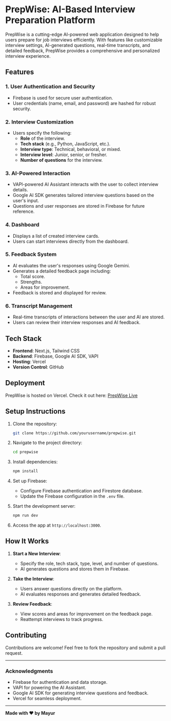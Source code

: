 # PrepWise: AI-Based Interview Preparation Platform

PrepWise is a cutting-edge AI-powered web application designed to help users prepare for job interviews efficiently. With features like customizable interview settings, AI-generated questions, real-time transcripts, and detailed feedback, PrepWise provides a comprehensive and personalized interview experience.

## Features

### 1. **User Authentication and Security**
- Firebase is used for secure user authentication.
- User credentials (name, email, and password) are hashed for robust security.

### 2. **Interview Customization**
- Users specify the following:
  - **Role** of the interview.
  - **Tech stack** (e.g., Python, JavaScript, etc.).
  - **Interview type**: Technical, behavioral, or mixed.
  - **Interview level**: Junior, senior, or fresher.
  - **Number of questions** for the interview.

### 3. **AI-Powered Interaction**
- VAPI-powered AI Assistant interacts with the user to collect interview details.
- Google AI SDK generates tailored interview questions based on the user's input.
- Questions and user responses are stored in Firebase for future reference.

### 4. **Dashboard**
- Displays a list of created interview cards.
- Users can start interviews directly from the dashboard.

### 5. **Feedback System**
- AI evaluates the user's responses using Google Gemini.
- Generates a detailed feedback page including:
  - Total score.
  - Strengths.
  - Areas for improvement.
- Feedback is stored and displayed for review.

### 6. **Transcript Management**
- Real-time transcripts of interactions between the user and AI are stored.
- Users can review their interview responses and AI feedback.

## Tech Stack

- **Frontend**: Next.js, Tailwind CSS
- **Backend**: Firebase, Google AI SDK, VAPI
- **Hosting**: Vercel
- **Version Control**: GitHub

## Deployment
PrepWise is hosted on Vercel. Check it out here: [PrepWise Live](https://ai-mock-interviews-rouge.vercel.app/)

## Setup Instructions

1. Clone the repository:
   ```bash
   git clone https://github.com/yourusername/prepwise.git
   ```

2. Navigate to the project directory:
   ```bash
   cd prepwise
   ```

3. Install dependencies:
   ```bash
   npm install
   ```

4. Set up Firebase:
   - Configure Firebase authentication and Firestore database.
   - Update the Firebase configuration in the `.env` file.

5. Start the development server:
   ```bash
   npm run dev
   ```

6. Access the app at `http://localhost:3000`.

## How It Works

1. **Start a New Interview**:
   - Specify the role, tech stack, type, level, and number of questions.
   - AI generates questions and stores them in Firebase.

2. **Take the Interview**:
   - Users answer questions directly on the platform.
   - AI evaluates responses and generates detailed feedback.

3. **Review Feedback**:
   - View scores and areas for improvement on the feedback page.
   - Reattempt interviews to track progress.



## Contributing
Contributions are welcome! Feel free to fork the repository and submit a pull request.


---

### Acknowledgments
- Firebase for authentication and data storage.
- VAPI for powering the AI Assistant.
- Google AI SDK for generating interview questions and feedback.
- Vercel for seamless deployment.

---

**Made with ❤️ by Mayur**

